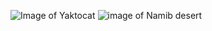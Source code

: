 ![Image of Yaktocat](https://unsplash.com/photos/vXzIsW1ObmI)
![image of Namib desert](https://unsplash.com/photos/vXzIsW1ObmI)
